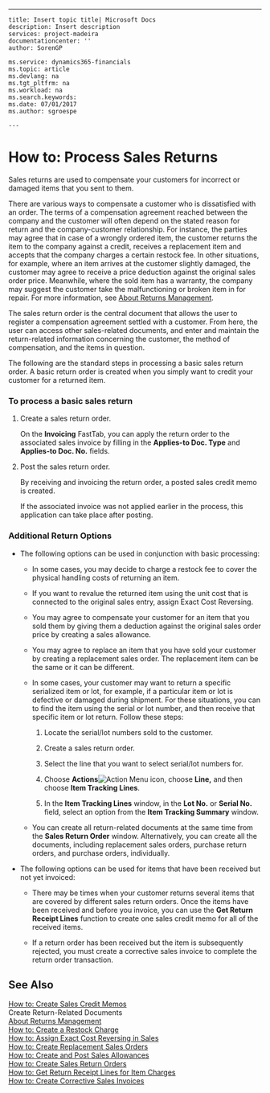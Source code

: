 ---
    title: Insert topic title| Microsoft Docs
    description: Insert description
    services: project-madeira
    documentationcenter: ''
    author: SorenGP

    ms.service: dynamics365-financials
    ms.topic: article
    ms.devlang: na
    ms.tgt_pltfrm: na
    ms.workload: na
    ms.search.keywords:
    ms.date: 07/01/2017
    ms.author: sgroespe

    ---
# How to: Process Sales Returns
Sales returns are used to compensate your customers for incorrect or damaged items that you sent to them.  
  
 There are various ways to compensate a customer who is dissatisfied with an order. The terms of a compensation agreement reached between the company and the customer will often depend on the stated reason for return and the company-customer relationship. For instance, the parties may agree that in case of a wrongly ordered item, the customer returns the item to the company against a credit, receives a replacement item and accepts that the company charges a certain restock fee. In other situations, for example, where an item arrives at the customer slightly damaged, the customer may agree to receive a price deduction against the original sales order price. Meanwhile, where the sold item has a warranty, the company may suggest the customer take the malfunctioning or broken item in for repair. For more information, see [About Returns Management](../about-returns-management.md).  
  
 The sales return order is the central document that allows the user to register a compensation agreement settled with a customer. From here, the user can access other sales-related documents, and enter and maintain the return-related information concerning the customer, the method of compensation, and the items in question.  
  
 The following are the standard steps in processing a basic sales return order. A basic return order is created when you simply want to credit your customer for a returned item.  
  
### To process a basic sales return  
  
1.  Create a sales return order.  
  
     On the **Invoicing** FastTab, you can apply the return order to the associated sales invoice by filling in the **Applies-to Doc. Type** and **Applies-to Doc. No.** fields.  
  
2.  Post the sales return order.  
  
     By receiving and invoicing the return order, a posted sales credit memo is created.  
  
     If the associated invoice was not applied earlier in the process, this application can take place after posting.  
  
### Additional Return Options  
  
-   The following options can be used in conjunction with basic processing:  
  
    -   In some cases, you may decide to charge a restock fee to cover the physical handling costs of returning an item.  
  
    -   If you want to revalue the returned item using the unit cost that is connected to the original sales entry, assign Exact Cost Reversing.  
  
    -   You may agree to compensate your customer for an item that you sold them by giving them a deduction against the original sales order price by creating a sales allowance.  
  
    -   You may agree to replace an item that you have sold your customer by creating a replacement sales order. The replacement item can be the same or it can be different.  
  
    -   In some cases, your customer may want to return a specific serialized item or lot, for example, if a particular item or lot is defective or damaged during shipment. For these situations, you can to find the item using the serial or lot number, and then receive that specific item or lot return. Follow these steps:  
  
        1.  Locate the serial\/lot numbers sold to the customer.  
  
        2.  Create a sales return order.  
  
        3.  Select the line that you want to select serial\/lot numbers for.  
  
        4.  Choose **Actions**![Action Menu icon](../media/actionmenuicon.png "actionMenuIcon"), choose **Line,** and then choose **Item Tracking Lines**.  
  
        5.  In the **Item Tracking Lines** window, in the **Lot No.** or **Serial No.** field, select an option from the **Item Tracking Summary** window.  
  
    -   You can create all return-related documents at the same time from the **Sales Return Order** window. Alternatively, you can create all the documents, including replacement sales orders, purchase return orders, and purchase orders, individually.  
  
-   The following options can be used for items that have been received but not yet invoiced:  
  
    -   There may be times when your customer returns several items that are covered by different sales return orders. Once the items have been received and before you invoice, you can use the **Get Return Receipt Lines** function to create one sales credit memo for all of the received items.  
  
    -   If a return order has been received but the item is subsequently rejected, you must create a corrective sales invoice to complete the return order transaction.  
  
## See Also  
 [How to: Create Sales Credit Memos](../how-to-create-sales-credit-memos.md)   
 Create Return-Related Documents   
 [About Returns Management](../about-returns-management.md)   
 [How to: Create a Restock Charge](../how-to-create-a-restock-charge.md)   
 [How to: Assign Exact Cost Reversing in Sales](../how-to-assign-exact-cost-reversing-in-sales.md)   
 [How to: Create Replacement Sales Orders](../how-to-create-replacement-sales-orders.md)   
 [How to: Create and Post Sales Allowances](../how-to-create-and-post-sales-allowances.md)   
 [How to: Create Sales Return Orders](../how-to-create-sales-return-orders.md)   
 [How to: Get Return Receipt Lines for Item Charges](../how-to-get-return-receipt-lines-for-item-charges.md)   
 [How to: Create Corrective Sales Invoices](../how-to-create-corrective-sales-invoices.md)